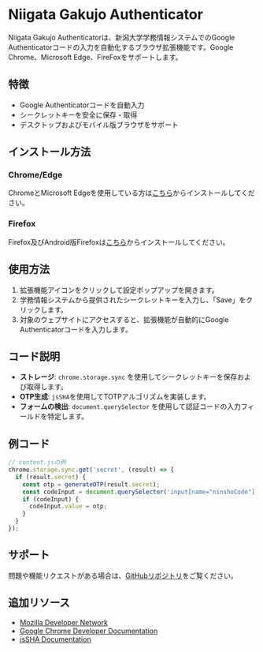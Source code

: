 # Niigata Gakujo Authenticator

Niigata Gakujo Authenticatorは、新潟大学学務情報システムでのGoogle Authenticatorコードの入力を自動化するブラウザ拡張機能です。Google Chrome、Microsoft Edge、FireFoxをサポートします。

## 特徴

- Google Authenticatorコードを自動入力
- シークレットキーを安全に保存・取得
- デスクトップおよびモバイル版ブラウザをサポート

## インストール方法

### Chrome/Edge

ChromeとMicrosoft Edgeを使用している方は[こちら](https://chromewebstore.google.com/detail/niigata-gakujo-authentica/elaeceflckjbdbbokilooliacajipfjl?hl=ja&authuser=1)からインストールしてください。

### Firefox

Firefox及びAndroid版Firefoxは[こちら](https://addons.mozilla.org/addon/niigata-gakujo-authenticator/)からインストールしてください。

## 使用方法

1. 拡張機能アイコンをクリックして設定ポップアップを開きます。
2. 学務情報システムから提供されたシークレットキーを入力し、「Save」をクリックします。
3. 対象のウェブサイトにアクセスすると、拡張機能が自動的にGoogle Authenticatorコードを入力します。

## コード説明

- **ストレージ**: `chrome.storage.sync` を使用してシークレットキーを保存および取得します。
- **OTP生成**: `jsSHA`を使用してTOTPアルゴリズムを実装します。
- **フォームの検出**: `document.querySelector` を使用して認証コードの入力フィールドを特定します。

## 例コード

```javascript
// content.jsの例
chrome.storage.sync.get('secret', (result) => {
  if (result.secret) {
    const otp = generateOTP(result.secret);
    const codeInput = document.querySelector('input[name="ninshoCode"]');
    if (codeInput) {
      codeInput.value = otp;
    }
  }
});
```

## サポート

問題や機能リクエストがある場合は、[GitHubリポジトリ](https://github.com/als141/gakujo-ex)をご覧ください。

## 追加リソース

- [Mozilla Developer Network](https://developer.mozilla.org/)
- [Google Chrome Developer Documentation](https://developer.chrome.com/docs/extensions/)
- [jsSHA Documentation](https://github.com/Caligatio/jsSHA)
